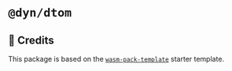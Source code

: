 # `@dyn/dtom`

## 🌟 Credits

This package is based on the [`wasm-pack-template`](https://rustwasm.github.io/docs/wasm-pack/tutorials/npm-browser-packages/index.html) starter template.

